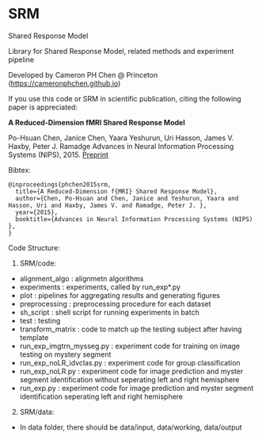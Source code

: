 # SRM
Shared Response Model 

Library for Shared Response Model, related methods and experiment pipeline

Developed by Cameron PH Chen @ Princeton (https://cameronphchen.github.io)

If you use this code or SRM in scientific publication, citing the following paper is appreciated: 

**A Reduced-Dimension fMRI Shared Response Model**

Po-Hsuan Chen, Janice Chen, Yaara Yeshurun, Uri Hasson, James V. Haxby, Peter J. Ramadge 
Advances in Neural Information Processing Systems (NIPS), 2015. 
[Preprint](https://cameronphchen.github.io/files/nips2015.pdf)

Bibtex:
```
@inproceedings{phchen2015srm,
  title={A Reduced-Dimension f{MRI} Shared Response Model},
  author={Chen, Po-Hsuan and Chen, Janice and Yeshurun, Yaara and Hasson, Uri and Haxby, James V. and Ramadge, Peter J. },
  year={2015},
  booktitle={Advances in Neural Information Processing Systems (NIPS) },
}
```

Code Structure:

1. SRM/code:
  * alignment_algo   : alignmetn algorithms
  * experiments      : experiments, called by run_exp*.py
  * plot		       : pipelines for aggregating results and generating figures
  * preprocessing    : preprocessing procedure for each dataset
  * sh_script	       : shell script for running experiments in batch
  * test  		   : testing 
  * transform_matrix : code to match up the testing subject after having template
  * run_exp_imgtrn_mysseg.py : experiment code for training on image testing on mystery segment
  * run_exp_noLR_idvclas.py  : experiment code for group classification
  * run_exp_noLR.py          : experiment code for image prediction and myster segment identification without seperating left and right hemisphere
  * run_exp.py               : experiment code for image prediction and myster segment identification seperating left and right hemisphere

2. SRM/data:
  * In data folder, there should be data/input, data/working, data/output


